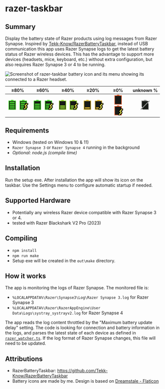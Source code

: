 # razer-taskbar

## Summary

Display the battery state of Razer products using log messages from Razer Synapse.
Inspired by [Tekk-Know/RazerBatteryTaskbar](https://github.com/Tekk-Know/RazerBatteryTaskbar), instead of USB communication this app uses Razer Synapse logs to get the latest battery status of Razer wireless devices. This has the advantage to support more devices (headsets, mice, keyboard, etc.) without extra configuration, but also requires Razer Synapse 3 or 4 to be running.  
  
![Screenshot of razer-taskbar battery icon and its menu showing its connected to a Razer headset.](docs/screenshot.png)  

| ≥80% | ≥60% | ≥40% | ≥20% | ≥0% | unknown % |
|:-:|:-:|:-:|:-:|:-:|:-:|
|![100%](src/assets/battery100_@2x.png) ![100% charging](src/assets/battery100_chrg_@2x.png)|![75%](src/assets/battery75_@2x.png) ![75% charging](src/assets/battery75_chrg_@2x.png)|![50%](src/assets/battery50_@2x.png) ![50% charging](src/assets/battery50_chrg_@2x.png)|![25%](src/assets/battery25_@2x.png) ![25% charging](src/assets/battery25_chrg_@2x.png)|![0%](src/assets/battery0_@2x.png) ![0% charging](src/assets/battery0_chrg_@2x.png)|![battery unknown](src/assets/battery_unknown_@2x.png)|

## Requirements

* Windows (tested on Windows 10 & 11)
* `Razer Synapse 3` or `Razer Synapse 4` running in the background
* _Optional: node.js (compile time)_

## Installation

Run the setup exe. After installation the app will show its icon on the taskbar. Use the Settings menu to configure automatic startup if needed.

## Supported Hardware

* Potentially any wireless Razer device compatible with Razer Synapse 3 or 4.
* tested with Razer Blackshark V2 Pro (2023)

## Compiling

* `npm install`
* `npm run make`
* Setup exe will be created in the `out\make` directory.

## How it works

The app is monitoring the logs of Razer Synapse. The monitored file is:

* `%LOCALAPPDATA%\Razer\Synapse3\Log\Razer Synapse 3.log` for Razer Synapse 3
* `%LOCALAPPDATA%\Razer\RazerAppEngine\User Data\Logs\systray_systrayv2.log` for Razer Synapse 4

The app reads the log content throttled by the "Maximum battery update delay" setting. The code is looking for connection and battery information in the logs, and parses the latest state of each device as defined in [`razer_watcher.ts`](https://github.com/sanraith/razer-taskbar/blob/main/src/razer_watcher.ts).
If the log format of Razer Synapse changes, this file will need to be updated.

## Attributions

* RazerBatteryTaskbar: <https://github.com/Tekk-Know/RazerBatteryTaskbar>
* Battery icons are made by me. Design is based on [Dreamstale - Flaticon](https://www.flaticon.com/free-icons/battery)
